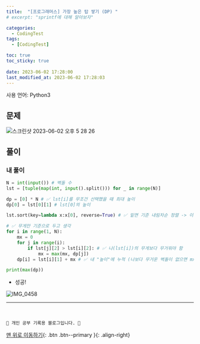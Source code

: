 ```yaml
---
title:  "[프로그래머스] 가장 높은 탑 쌓기 (DP) "
# excerpt: "sprintf에 대해 알아보자"

categories:
  - CodingTest
tags:
  - [CodingTest]

toc: true
toc_sticky: true
 
date: 2023-06-02 17:28:00
last_modified_at: 2023-06-02 17:28:03
---
```


사용 언어: Python3

## 문제
![스크린샷 2023-06-02 오후 5 28 26](https://github.com/minju412/jenkins-test/assets/59405576/c94d0114-c6e6-49b6-83a8-776f39c61fcb)

## 풀이
### 내 풀이
```py
N = int(input()) # 벽돌 수
lst = [tuple(map(int, input().split())) for _ in range(N)]

dp = [0] * N # ✅ lst[i]를 무조건 선택했을 때 최대 높이
dp[0] = lst[0][1] # lst[0]의 높이

lst.sort(key=lambda x:x[0], reverse=True) # ✅ 밑면 기준 내림차순 정렬 -> 이제 위치 고정

# ✅ 무게만 기준으로 두고 생각
for i in range(1, N):
    mx = 0
    for j in range(i):
        if lst[j][2] > lst[i][2]: # ✅ 나(lst[i])의 무게보다 무거워야 함
            mx = max(mx, dp[j])
    dp[i] = lst[i][1] + mx # ✅ 내 "높이"에 누적 (나보다 무거운 벽돌이 없으면 mx는 0)

print(max(dp))
```
- 성공!

![IMG_0458](https://github.com/minju412/jenkins-test/assets/59405576/20e3ccbb-d5f6-4e86-8746-b510fd3f41cf)







***
<br>


    💛 개인 공부 기록용 블로그입니다. 👻

[맨 위로 이동하기](#){: .btn .btn--primary }{: .align-right}